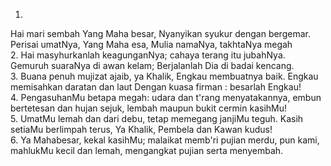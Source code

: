 1.
Hai mari sembah Yang Maha besar,
Nyanyikan syukur dengan bergemar.
Perisai umatNya, Yang Maha esa,
Mulia namaNya, takhtaNya megah
<br>
2.
Hai masyhurkanlah keagunganNya;
cahaya terang itu jubahNya.
Gemuruh suaraNya di awan kelam;
Berjalanlah Dia di badai kencang.
<br>
3.
Buana penuh mujizat ajaib,
ya Khalik, Engkau membuatnya baik.
Engkau memisahkan daratan dan laut
Dengan kuasa firman : besarlah Engkau!
<br>
4.
PengasuhanMu betapa megah:
udara dan t'rang menyatakannya,
embun bertetesan dan hujan sejuk,
lembah maupun bukit cermin kasihMu!
<br>
5.
UmatMu lemah dan dari debu,
tetap memegang janjiMu teguh.
Kasih setiaMu berlimpah terus,
Ya Khalik, Pembela dan Kawan kudus!
<br>
6.
Ya Mahabesar, kekal kasihMu;
malaikat memb'ri pujian merdu,
pun kami, mahlukMu kecil dan lemah,
mengangkat pujian serta menyembah.